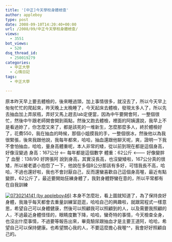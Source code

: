 ```yaml
---
title: '[中正]今天學校身體檢查'
author: appleboy
type: post
date: 2008-09-10T14:20:40+00:00
url: /2008/09/中正今天學校身體檢查/
views:
  - 3551
bot_views:
  - 520
dsq_thread_id:
  - 250019279
categories:
  - 中正大學
  - 心情日記
tags:
  - 中正大學

---
```

原本昨天早上要去體檢的，後來睡過頭，加上事情很多，就沒去了，所以今天早上匆匆忙忙的爬起來，昨天晚上太晚睡了，今天起床去體檢，發現太多人了，所以先去抽血加上弄尿瓶，弄好又馬上趕去lab定便當，因為中午要開會阿，一整個很忙，然後中午跟老師開會開到兩點，然後又跑去體檢，裡面的阿姨還說，我早上不是看過妳了，你怎麼又來了，都是該死的一堆新生，怎麼那麼多人，終於體檢好了，花費550，我在抽血的時候，那個小姐摸我的手，一整個很冰，然後他以為我很緊張，後來我跟他說，我每年都來，哈哈，抽血還跟他聊天呢，爽，證明一下我不會怕抽血，哈哈，量身高體重呢，本人非常的矮，從以前到現在都是這個身高，好像沒變過 <!--more--> 身高：167公分 <-- 每年都是這個數字 體重：62公斤 <\--- 好像變胖了 血壓：138/90 好誇張阿 說到身高，其實沒長高，也沒變矮啦，167公分真的很矮，所以被老婆小抱怨了一下，他說在多個8公分那該有多好，可惜我長不高，哈哈，不過也還好啦，我也不會討厭自己，反而還蠻喜歡自己這個身高喔，最近有點變胖，62公斤了，最近要開始狂練身體了，我對身體野蠻在意的，所以平常都有在自我訓練 

[<img src="https://i2.wp.com/farm4.static.flickr.com/3178/2845784366_1850263b64.jpg?resize=375%2C500&#038;ssl=1" title="0730214141 (by appleboy46)" alt="0730214141 (by appleboy46)" data-recalc-dims="1" />][1] 本身不怎麼壯，看上圖就知道了，為了保持良好身體，我幾乎每天都會去重量訓練室逛逛，哈哈自己的興趣啦，就跟寫程式一樣意思，希望自己可以身體健康，然後可以照顧我可以照顧到的人，以及需要我照顧的人，不過最近身體怪怪的，眼睛度數下降，哈哈，蠻奇特的事情，今天檢查全身，也沒出什麼事情，不過要等報告出來，畢竟驗尿跟抽血才是主要王道阿，哈哈，希望自己可以保持健康。也希望關心我的人，不要這麼擔心我喔^^，我會好好照顧自己的。

 [1]: https://www.flickr.com/photos/appleboy/2845784366/ "0730214141 (by appleboy46)"